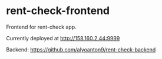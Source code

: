 # rent-check-frontend

Frontend for rent-check app.

Currently deployed at http://158.160.2.44:9999

Backend: https://github.com/alyoanton9/rent-check-backend
